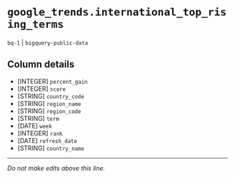 # `google_trends.international_top_rising_terms`
`bq-1` | `bigquery-public-data`

## Column details
* [INTEGER]   `percent_gain`
* [INTEGER]   `score`
* [STRING]    `country_code`
* [STRING]    `region_name`
* [STRING]    `region_code`
* [STRING]    `term`
* [DATE]      `week`
* [INTEGER]   `rank`
* [DATE]      `refresh_date`
* [STRING]    `country_name`

-------------------------------------------------------------------------------
*Do not make edits above this line.*
